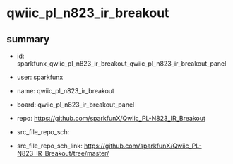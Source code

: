 # qwiic_pl_n823_ir_breakout
 
## summary 
* id: sparkfunx_qwiic_pl_n823_ir_breakout_qwiic_pl_n823_ir_breakout_panel
* user: sparkfunx
* name: qwiic_pl_n823_ir_breakout
* board: qwiic_pl_n823_ir_breakout_panel
* repo: https://github.com/sparkfunX/Qwiic_PL-N823_IR_Breakout



* src_file_repo_sch: 
* src_file_repo_sch_link: https://github.com/sparkfunX/Qwiic_PL-N823_IR_Breakout/tree/master/




